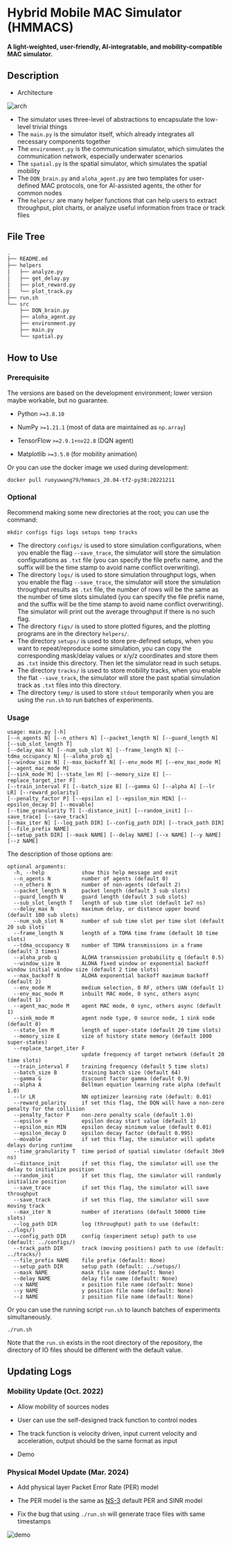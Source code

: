 # Hybrid Mobile MAC Simulator (HMMACS)
**A light-weighted, user-friendly, AI-integratable, and mobility-compatible MAC simulator.**

## Description

- Architecture

![arch](https://github.com/ruoyuwang79/HMMACS/blob/main/figs/architecture.png)

- The simulator uses three-level of abstractions to encapsulate the low-level trivial things
- The ```main.py``` is the simulator itself, which already integrates all necessary components together
- The ```environment.py``` is the communication simulator, which simulates the communication network, especially underwater scenarios
- The ```spatial.py``` is the spatial simulator, which simulates the spatial mobility
- The ```DQN_brain.py``` and ```aloha_agent.py``` are two templates for user-defined MAC protocols, one for AI-assisted agents, the other for common nodes
- The ```helpers/``` are many helper functions that can help users to extract throughput, plot charts, or analyze useful information from trace or track files



## File Tree

```bash
.
├── README.md
├── helpers
│   ├── analyze.py
│   ├── get_delay.py
│   ├── plot_reward.py
│   └── plot_track.py
├── run.sh
└── src
    ├── DQN_brain.py
    ├── aloha_agent.py
    ├── environment.py
    ├── main.py
    └── spatial.py
```



## How to Use

### Prerequisite

The versions are based on the development environment; lower version maybe workable, but no guarantee.

- Python ```>=3.8.10```

- NumPy  ```>=1.21.1``` (most of data are maintained as ```np.array```)
- TensorFlow ```>=2.9.1+nv22.8``` (DQN agent)
- Matplotlib ```>=3.5.0``` (for mobility animation)

Or you can use the docker image we used during development:

```
docker pull ruoyuwang79/hmmacs_20.04-tf2-py38:20221211
```

### Optional

Recommend making some new directories at the root; you can use the command:

```
mkdir configs figs logs setups temp tracks
```

- The directory ```configs/``` is used to store simulation configurations, when you enable the flag ```--save_trace```, the simulator will store the simulation configurations as ```.txt``` file (you can specify the file prefix name, and the suffix will be the time stamp to avoid name conflict overwriting).
- The directory ```logs/``` is used to store simulation throughput logs, when you enable the flag ```--save_trace```, the simulator will store the simulation throughput results as ```.txt``` file, the number of rows will be the same as the number of time slots simulated (you can specify the file prefix name, and the suffix will be the time stamp to avoid name conflict overwriting). The simulator will print out the average throughput if there is no such flag.
- The directory ```figs/``` is used to store plotted figures, and the plotting programs are in the directory ```helpers/```.
- The directory ```setups/``` is used to store pre-defined setups, when you want to repeat/reproduce some simulation, you can copy the corresponding mask/delay values or x/y/z coordinates and store them as ```.txt``` inside this directory. Then let the simulator read in such setups.
- The directory ```tracks/``` is used to store mobility tracks, when you enable the flat ```--save_track```, the simulator will store the past spatial simulation track as ```.txt``` files into this directory.
- The directory ```temp/``` is used to store ```stdout``` temporarily when you are using the ```run.sh``` to run batches of experiments.

### Usage

```
usage: main.py [-h] 
[--n_agents N] [--n_others N] [--packet_length N] [--guard_length N] [--sub_slot_length T] 
[--delay_max N] [--num_sub_slot N] [--frame_length N] [--tdma_occupancy N] [--aloha_prob q] 
[--window_size N] [--max_backoff N] [--env_mode M] [--env_mac_mode M] [--agent_mac_mode M] 
[--sink_mode M] [--state_len M] [--memory_size E] [--replace_target_iter F] 
[--train_interval F] [--batch_size B] [--gamma G] [--alpha A] [--lr LR] [--reward_polarity] 
[--penalty_factor P] [--epsilon e] [--epsilon_min MIN] [--epsilon_decay D] [--movable] 
[--time_granularity T] [--distance_init] [--random_init] [--save_trace] [--save_track] 
[--max_iter N] [--log_path DIR] [--config_path DIR] [--track_path DIR] [--file_prefix NAME] 
[--setup_path DIR] [--mask NAME] [--delay NAME] [--x NAME] [--y NAME] [--z NAME]
```

The description of those options are:

```
optional arguments:
  -h, --help            show this help message and exit
  --n_agents N          number of agents (default 0)
  --n_others N          number of non-agents (default 2)
  --packet_length N     packet length (default 3 sub slots)
  --guard_length N      guard length (default 3 sub slots)
  --sub_slot_length T   length of sub time slot (default 1e7 ns)
  --delay_max N         maximum delay, or distance upper bound (default 100 sub slots)
  --num_sub_slot N      number of sub time slot per time slot (default 20 sub slots
  --frame_length N      length of a TDMA time frame (default 10 time slots)
  --tdma_occupancy N    number of TDMA transmissions in a frame (default 3 times)
  --aloha_prob q        ALOHA transmission probability q (default 0.5)
  --window_size N       ALOHA fixed window or exponential backoff window initial window size (default 2 time slots)
  --max_backoff N       ALOHA exponential backoff maximum backoff (default 2)
  --env_mode M          medium selection, 0 RF, others UAN (default 1)
  --env_mac_mode M      inbuilt MAC mode, 0 sync, others async (default 1)
  --agent_mac_mode M    agent MAC mode, 0 sync, others async (default 1)
  --sink_mode M         agent node type, 0 source node, 1 sink node (default 0)
  --state_len M         length of super-state (default 20 time slots)
  --memory_size E       size of history state memory (default 1000 super-states)
  --replace_target_iter F
                        update frequency of target network (default 20 time slots)
  --train_interval F    training frequency (default 5 time slots)
  --batch_size B        training batch size (default 64)
  --gamma G             discount factor gamma (default 0.9)
  --alpha A             Bellman equation learning rate alpha (default 1.0)
  --lr LR               NN optimizer learning rate (default: 0.01)
  --reward_polarity     if set this flag, the DQN will have a non-zero penalty for the collision
  --penalty_factor P    non-zero penalty scale (default 1.0)
  --epsilon e           epsilon decay start value (default 1)
  --epsilon_min MIN     epsilon decay minimum value (default 0.01)
  --epsilon_decay D     epsilon decay factor (default 0.995)
  --movable             if set this flag, the simulator will update delays during runtime
  --time_granularity T  time period of spatial simulator (default 30e9 ns)
  --distance_init       if set this flag, the simulator will use the delay to initialize position
  --random_init         if set this flag, the simulator will randomly initialize position
  --save_trace          if set this flag, the simulator will save throughput
  --save_track          if set this flag, the simulator will save moving track
  --max_iter N          number of iterations (default 50000 time slots)
  --log_path DIR        log (throughput) path to use (default: ../logs/)
  --config_path DIR     config (experiment setup) path to use (default: ../configs/)
  --track_path DIR      track (moving positions) path to use (default: ../tracks/)
  --file_prefix NAME    file prefix (default: None)
  --setup_path DIR      setup path (default: ../setups/)
  --mask NAME           mask file name (default: None)
  --delay NAME          delay file name (default: None)
  --x NAME              x position file name (default: None)
  --y NAME              y position file name (default: None)
  --z NAME              z position file name (default: None)
```

Or you can use the running script ```run.sh``` to launch batches of experiments simultaneously.

```
./run.sh
```

Note that the ```run.sh``` exists in the root directory of the repository, the directory of IO files should be different with the default value.



## Updating Logs

### Mobility Update (Oct. 2022)

- Allow mobility of sources nodes

- User can use the self-designed track function to control nodes

- The track function is velocity driven, input current velocity and acceleration, output should be the same format as input

- Demo

### Physical Model Update (Mar. 2024)

- Add physical layer Packet Error Rate (PER) model

- The PER model is the same as [NS-3](https://www.nsnam.org/docs/release/3.40/models/html/uan.html#uan-phy-model-overview) default PER and SINR model 

- Fix the bug that using ```./run.sh``` will generate trace files with same timestamps

![demo](https://github.com/ruoyuwang79/HMMACS/blob/main/figs/demo.gif)
